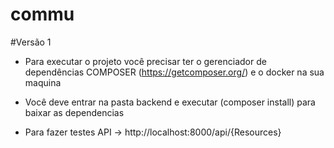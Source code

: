 # commu

#Versão 1

* Para executar o projeto você precisar ter o gerenciador de dependências COMPOSER (https://getcomposer.org/) e o docker na sua maquina
* Você deve entrar na pasta backend e executar (composer install) para baixar as dependencias

* Para fazer testes API -> http://localhost:8000/api/{Resources}
